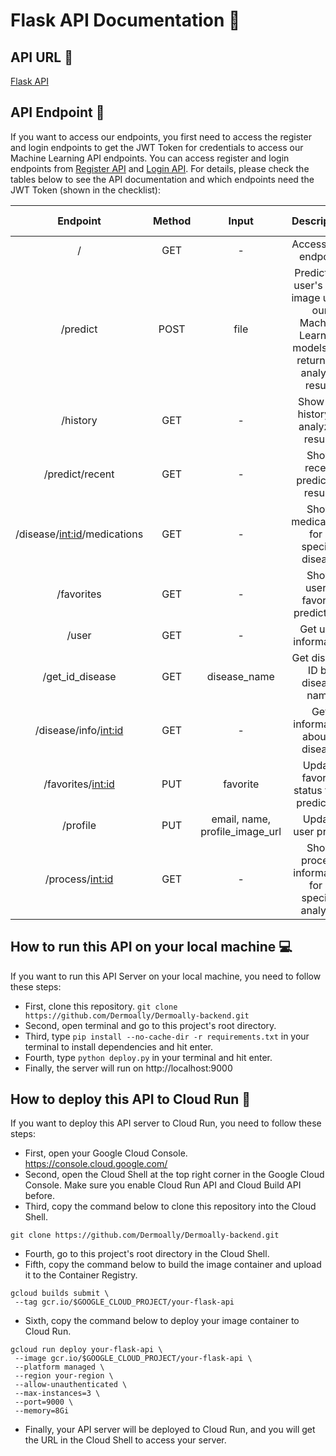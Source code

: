 # Flask API Documentation 🤖

## API URL 🔗
[Flask API](https://dermoally-vvergznbcq-et.a.run.app/)

## API Endpoint 🚪
If you want to access our endpoints, you first need to access the register and login endpoints to get the JWT Token for credentials to access our Machine Learning API endpoints. You can access register and login endpoints from [Register API](https://dermoally-vvergznbcq-et.a.run.app/register) and [Login API](https://dermoally-vvergznbcq-et.a.run.app/login). For details, please check the tables below to see the API documentation and which endpoints need the JWT Token (shown in the checklist):

|             Endpoint            | Method |              Input              |                                          Description                                          |  JWT Token  |
| :-----------------------------: | :----: | :-----------------------------: | :--------------------------------------------------------------------------------------------: | :---------: |
|              /                  |  GET   |                -                |                                         Access root endpoint                                   |   &#9744;   |
|          /predict               |  POST  |              file               |Predict the user's face image using our Machine Learning models and return the analysis result. |   &#9745;   |
|          /history               |  GET   |                -                |                                 Show the history of analyzed results                          |   &#9745;   |
|   /predict/recent               |  GET   |                -                |                                 Show recent prediction results                                |   &#9745;   |
| /disease/<int:id>/medications   |  GET   |                -                |                            Show medications for a specific disease                             |   &#9744;   |
|          /favorites             |  GET   |                -                |                                 Show user's favorite predictions                              |   &#9745;   |
|          /user                  |  GET   |                -                |                                       Get user information                                     |   &#9745;   |
|       /get_id_disease           |  GET   |        disease_name             |                                Get disease ID by disease name                                  |   &#9744;   |
|      /disease/info/<int:id>     |  GET   |                -                |                                  Get information about a disease                               |   &#9745;   |
|      /favorites/<int:id>        |  PUT   |          favorite               |                                 Update favorite status for a prediction                        |   &#9745;   |
|          /profile               |  PUT   |    email, name, profile_image_url |                                      Update user profile                                      |   &#9745;   |
|      /process/<int:id>          |  GET   |                -                |                         Show process information for a specific analysis                       |   &#9745;   |

## How to run this API on your local machine 💻
If you want to run this API Server on your local machine, you need to follow these steps:
- First, clone this repository. `git clone https://github.com/Dermoally/Dermoally-backend.git`
- Second, open terminal and go to this project's root directory.
- Third, type `pip install --no-cache-dir -r requirements.txt` in your terminal to install dependencies and hit enter.
- Fourth, type `python deploy.py` in your terminal and hit enter.
- Finally, the server will run on http://localhost:9000

## How to deploy this API to Cloud Run 🚀
If you want to deploy this API server to Cloud Run, you need to follow these steps:
- First, open your Google Cloud Console. https://console.cloud.google.com/
- Second, open the Cloud Shell at the top right corner in the Google Cloud Console. Make sure you enable Cloud Run API and Cloud Build API before.
- Third, copy the command below to clone this repository into the Cloud Shell.
 ```
 git clone https://github.com/Dermoally/Dermoally-backend.git
 ```
- Fourth, go to this project's root directory in the Cloud Shell.
- Fifth, copy the command below to build the image container and upload it to the Container Registry.
 ```
gcloud builds submit \
  --tag gcr.io/$GOOGLE_CLOUD_PROJECT/your-flask-api
  ```
- Sixth, copy the command below to deploy your image container to Cloud Run.
 ```
 gcloud run deploy your-flask-api \
  --image gcr.io/$GOOGLE_CLOUD_PROJECT/your-flask-api \
  --platform managed \
  --region your-region \
  --allow-unauthenticated \
  --max-instances=3 \
  --port=9000 \
  --memory=8Gi
 ```
- Finally, your API server will be deployed to Cloud Run, and you will get the URL in the Cloud Shell to access your server.
